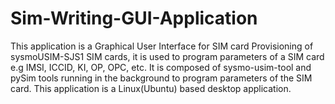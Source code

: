 # Sim-Writing-GUI-Application
This application is a Graphical User Interface for SIM card Provisioning of  sysmoUSIM-SJS1 SIM cards, it is used to program parameters of a SIM card e.g  IMSI, ICCID, KI, OP, OPC, etc. It is composed of sysmo-usim-tool and pySim tools  running in the background to program parameters of the SIM card. This application is a Linux(Ubuntu) based desktop application.
